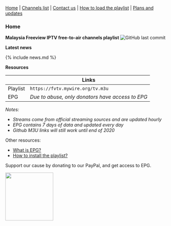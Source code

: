 [Home](https://freeview.github.io/iptv) | [Channels list](https://freeview.github.io/iptv/pages/channels.html) | [Contact us](https://freeview.github.io/iptv/pages/contact.html) | [How to load the playlist](https://freeview.github.io/iptv/pages/howto.html) | [Plans and updates](https://trello.com/b/Tvem1YJd/malaysia-freeview-iptv) 

### Home

**Malaysia Freeview IPTV free-to-air channels playlist**  ![GitHub last commit](https://img.shields.io/github/last-commit/freeview/iptv)

**Latest news**

{% include news.md %}

**Resources**

| |Links|
|-|-|
|Playlist|`https://fvtv.mywire.org/tv.m3u`|
|EPG|*Due to abuse, only donators have access to EPG*|

*Notes:*
- *Streams come from official streaming sources and are updated hourly*
- *EPG contains 7 days of data and updated every day*
- *Github M3U links will still work until end of 2020*

Other resources:
- [What is EPG?](https://en.wikipedia.org/wiki/Electronic_program_guide)
- [How to install the playlist?](https://freeview.github.io/iptv/pages/howto.html)

Support our cause by donating to our PayPal, and get access to EPG.

[<img src="https://www.paypalobjects.com/en_US/i/btn/btn_donateCC_LG.gif" width="150">](https://www.paypal.com/cgi-bin/webscr?cmd=_s-xclick&hosted_button_id=3GFLY2MLMVRJG)
